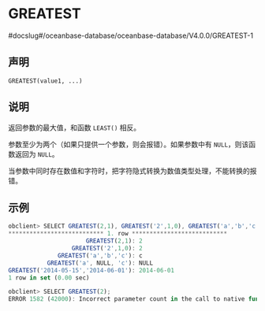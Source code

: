 GREATEST 
=============================
#docslug#/oceanbase-database/oceanbase-database/V4.0.0/GREATEST-1


声明 
-----------------------

```unknow
GREATEST(value1, ...)
```



说明 
-----------------------

返回参数的最大值，和函数 `LEAST()` 相反。

参数至少为两个（如果只提供一个参数，则会报错）。如果参数中有 `NULL`，则该函数返回为 `NULL`。

当参数中同时存在数值和字符时，把字符隐式转换为数值类型处理，不能转换的报错。

示例 
-----------------------

```javascript
obclient> SELECT GREATEST(2,1), GREATEST('2',1,0), GREATEST('a','b','c'), GREATEST('a', NULL, 'c'), GREATEST('2014-05-15','2014-06-01')\G
*************************** 1. row ***************************
                      GREATEST(2,1): 2
                  GREATEST('2',1,0): 2
              GREATEST('a','b','c'): c
           GREATEST('a', NULL, 'c'): NULL
GREATEST('2014-05-15','2014-06-01'): 2014-06-01
1 row in set (0.00 sec)

obclient> SELECT GREATEST(2);
ERROR 1582 (42000): Incorrect parameter count in the call to native function 'greatest'
```


